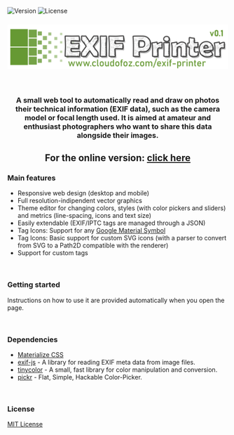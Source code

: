 ![Version](https://img.shields.io/badge/version-v0.1.0-informational) ![License](https://img.shields.io/github/license/cloudofoz/js-exif-printer)

<h3 align="center">
  <img src="icons/app_icon.svg" width="512"/>
</h3>

<br/>

<h3 align="center">
A small web tool to automatically read and draw on photos their technical information (EXIF data), such as the camera model or focal length used. It is aimed at amateur and enthusiast photographers who want to share this data alongside their images.
</h3>

<h2 align="center">
  For the online version: <a href="https://www.cloudofoz.com/exif-printer/">click here</a>
</h2>


### Main features
* Responsive web design (desktop and mobile)
* Full resolution-indipendent vector graphics
* Theme editor for changing colors, styles (with color pickers and sliders) and metrics (line-spacing, icons and text size)
* Easily extendable (EXIF/IPTC tags are managed through a JSON)
* Tag Icons: Support for any <a href="https://fonts.google.com/icons">Google Material Symbol</a>
* Tag Icons: Basic support for custom SVG icons (with a parser to convert from SVG to a Path2D compatible with the renderer)
* Support for custom tags

<br/>

### Getting started
Instructions on how to use it are provided automatically when you open the page.

<br/>

### Dependencies
* [Materialize CSS](https://materializecss.com/)
* [exif-js](https://github.com/exif-js/exif-js) - A library for reading EXIF meta data from image files.
* [tinycolor](https://github.com/bgrins/TinyColor) - A small, fast library for color manipulation and conversion.
* [pickr](https://github.com/simonwep/pickr) - Flat, Simple, Hackable Color-Picker.

<br/>

### License
[MIT License](/LICENSE.md)
